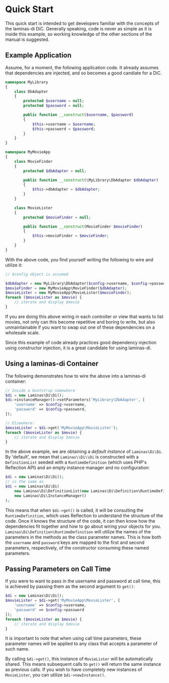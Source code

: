 # Quick Start

This quick start is intended to get developers familiar with the concepts of the
laminas-di DiC.  Generally speaking, code is never as simple as it is inside this
example, so working knowledge of the other sections of the manual is suggested.

## Example Application

Assume, for a moment, the following application code. It already assumes that
dependencies are injected, and so becomes a good candiate for a DiC.

```php
namespace MyLibrary
{
    class DbAdapter
    {
        protected $username = null;
        protected $password = null;

        public function __construct($username, $password)
        {
            $this->username = $username;
            $this->password = $password;
        }
    }
}

namespace MyMovieApp
{
    class MovieFinder
    {
        protected $dbAdapter = null;

        public function __construct(\MyLibrary\DbAdapter $dbAdapter)
        {
            $this->dbAdapter = $dbAdapter;
        }
    }

    class MovieLister
    {
        protected $movieFinder = null;

        public function __construct(MovieFinder $movieFinder)
        {
            $this->movieFinder = $movieFinder;
        }
    }
}
```

With the above code, you find yourself writing the following to wire and utilize
it:

```php
// $config object is assumed

$dbAdapter = new MyLibrary\DbAdapter($config->username, $config->password);
$movieFinder = new MyMovieApp\MovieFinder($dbAdapter);
$movieLister = new MyMovieApp\MovieLister($movieFinder);
foreach ($movieLister as $movie) {
    // iterate and display $movie
}
```

If you are doing this above wiring in each controller or view that wants to list
movies, not only can this become repetitive and boring to write, but also
unmaintainable if you want to swap out one of these dependencies on a wholesale
scale.

Since this example of code already practices good dependency injection using
constructor injection, it is a great candidate for using laminas-di.

## Using a laminas-di Container

The following demonstrates how to wire the above into a laminas-di container:

```php
// Inside a bootstrap somewhere
$di = new Laminas\Di\Di();
$di->instanceManager()->setParameters('MyLibrary\DbAdapter', [
    'username' => $config->username,
    'password' => $config->password,
]);

// Elsewhere:
$movieLister = $di->get('MyMovieApp\MovieLister');
foreach ($movieLister as $movie) {
    // iterate and display $movie
}
```

In the above example, we are obtaining a *default instance* of `Laminas\Di\Di`. By
'default', we mean that `Laminas\\Di\\Di` is constructed with a `DefinitionList`
seeded with a `RuntimeDefinition` (which uses PHP's Reflection API) and an empty
instance manager and no configuration:

```php
$di = new Laminas\Di\Di();
// is the same as
$di = new Laminas\Di\Di(
    new Laminas\Di\DefinitionList(new Laminas\Di\Definition\RuntimeDefinition()),
    new Laminas\Di\InstanceManager()
);
```

This means that when `$di->get()` is called, it will be consulting the
`RuntimeDefinition`, which uses Reflection to understand the structure of the
code. Once it knows the structure of the code, it can then know how the
dependencies fit together and how to go about wiring your objects for you.
`Laminas\Di\Definition\RuntimeDefinition` will utilize the names of the parameters
in the methods as the class parameter names. This is how both the `username` and
`password` keys are mapped to the first and second parameters, respectively, of
the constructor consuming these named parameters.

## Passing Parameters on Call Time

If you were to want to pass in the username and password at call time, this is
achieved by passing them as the second argument to `get()`:

```php
$di = new Laminas\Di\Di();
$movieLister = $di->get('MyMovieApp\MovieLister', [
    'username' => $config->username,
    'password' => $config->password
]);
foreach ($movieLister as $movie) {
    // iterate and display $movie
}
```

It is important to note that when using call time parameters, these parameter
names will be applied to any class that accepts a parameter of such name.

By calling `$di->get()`, this instance of `MovieLister` will be automatically
shared. This means subsequent calls to `get()` will return the same instance as
previous calls. If you wish to have completely new instances of `MovieLister`,
you can utilize `$di->newInstance()`.
